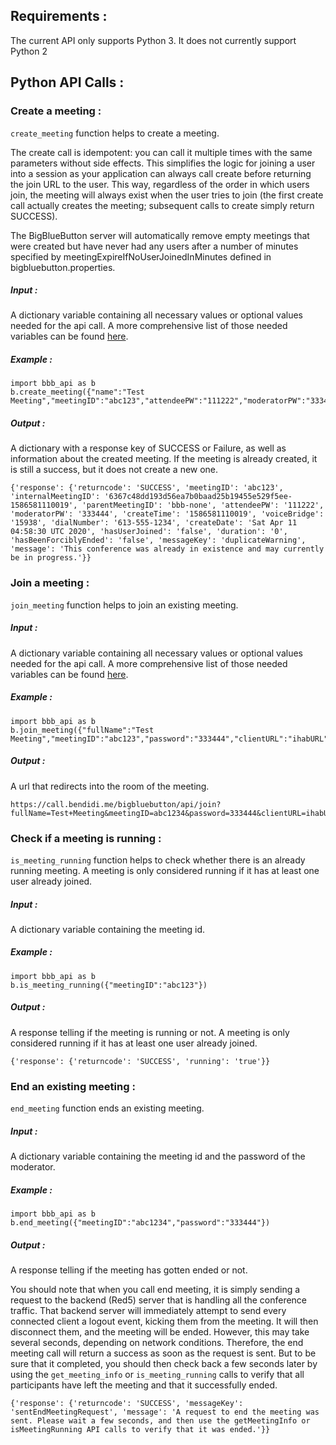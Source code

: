 ## Requirements :
The current API only supports Python 3. It does not currently support Python 2

## Python API Calls :


### Create a meeting :

`create_meeting` function helps to create a meeting.

The create call is idempotent: you can call it multiple times with the same parameters without side effects. This simplifies the logic for joining a user into a session as your application can always call create before returning the join URL to the user. This way, regardless of the order in which users join, the meeting will always exist when the user tries to join (the first create call actually creates the meeting; subsequent calls to create simply return SUCCESS).

The BigBlueButton server will automatically remove empty meetings that were created but have never had any users after a number of minutes specified by meetingExpireIfNoUserJoinedInMinutes defined in bigbluebutton.properties.

##### Input :

A dictionary variable containing all necessary values or optional values needed for the api call. A more comprehensive list of those needed variables can be found [here](https://docs.bigbluebutton.org/dev/api.html#create).

##### Example :

```
import bbb_api as b
b.create_meeting({"name":"Test Meeting","meetingID":"abc123","attendeePW":"111222","moderatorPW":"333444"})
```


##### Output :

A dictionary with a response key of SUCCESS or Failure, as well as information about the created meeting. If the meeting is already created, it is still a success, but it does not create a new one.

```
{'response': {'returncode': 'SUCCESS', 'meetingID': 'abc123', 'internalMeetingID': '6367c48dd193d56ea7b0baad25b19455e529f5ee-1586581110019', 'parentMeetingID': 'bbb-none', 'attendeePW': '111222', 'moderatorPW': '333444', 'createTime': '1586581110019', 'voiceBridge': '15938', 'dialNumber': '613-555-1234', 'createDate': 'Sat Apr 11 04:58:30 UTC 2020', 'hasUserJoined': 'false', 'duration': '0', 'hasBeenForciblyEnded': 'false', 'messageKey': 'duplicateWarning', 'message': 'This conference was already in existence and may currently be in progress.'}}

```


### Join a meeting :

`join_meeting` function helps to join an existing meeting.


##### Input :

A dictionary variable containing all necessary values or optional values needed for the api call. A more comprehensive list of those needed variables can be found [here](https://docs.bigbluebutton.org/dev/api.html#join).

##### Example :

```
import bbb_api as b
b.join_meeting({"fullName":"Test Meeting","meetingID":"abc123","password":"333444","clientURL":"ihabURL"})
```


##### Output :

A url that redirects into the room of the meeting.

```
https://call.bendidi.me/bigbluebutton/api/join?fullName=Test+Meeting&meetingID=abc1234&password=333444&clientURL=ihabURL&checksum=fa78afd0c6e592c931159c7ca310c1aabc2bd85f

```

### Check if a meeting is running :

`is_meeting_running` function helps to check whether there is an already running meeting. A meeting is only considered running if it has at least one user already joined.


##### Input :

A dictionary variable containing the meeting id.

##### Example :

```
import bbb_api as b
b.is_meeting_running({"meetingID":"abc123"})
```


##### Output :

A response telling if the meeting is running or not. A meeting is only considered running if it has at least one user already joined.

```
{'response': {'returncode': 'SUCCESS', 'running': 'true'}}

```


### End an existing meeting :

`end_meeting` function ends an existing meeting.


##### Input :

A dictionary variable containing the meeting id and the password of the moderator.

##### Example :

```
import bbb_api as b
b.end_meeting({"meetingID":"abc1234","password":"333444"})
```


##### Output :

A response telling if the meeting has gotten ended or not.

You should note that when you call end meeting, it is simply sending a request to the backend (Red5) server that is handling all the conference traffic. That backend server will immediately attempt to send every connected client a logout event, kicking them from the meeting. It will then disconnect them, and the meeting will be ended. However, this may take several seconds, depending on network conditions. Therefore, the end meeting call will return a success as soon as the request is sent. But to be sure that it completed, you should then check back a few seconds later by using the `get_meeting_info` or `is_meeting_running` calls to verify that all participants have left the meeting and that it successfully ended.

```
{'response': {'returncode': 'SUCCESS', 'messageKey': 'sentEndMeetingRequest', 'message': 'A request to end the meeting was sent. Please wait a few seconds, and then use the getMeetingInfo or isMeetingRunning API calls to verify that it was ended.'}}


```
